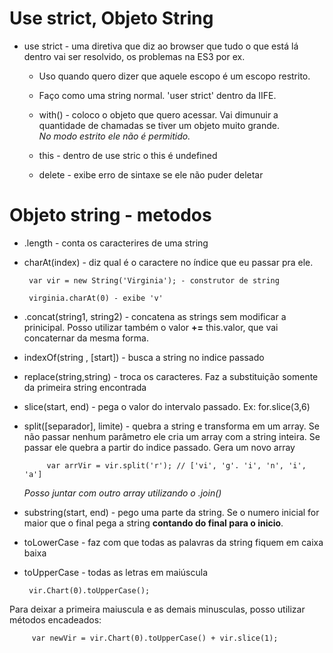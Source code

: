# Use strict, Objeto String

* use strict - uma diretiva que diz ao browser que tudo o que está lá dentro vai ser resolvido, os problemas na ES3 por ex.  
    * Uso quando quero dizer que aquele escopo é um escopo restrito.  
    * Faço como uma string normal. 'user strict' dentro da IIFE.

    * with() - coloco o objeto que quero acessar. Vai dimunuir a quantidade de chamadas se tiver um objeto muito grande.  
    _No modo estrito ele não é permitido._

    * this - dentro de use stric o this é undefined

    * delete - exibe erro de sintaxe se ele não puder deletar


# Objeto string - metodos


 * .length - conta os caracterires de uma string   
 * charAt(index) - diz qual é o caractere no índice que eu passar pra ele.
        
        var vir = new String('Virginia'); - construtor de string

        virginia.charAt(0) - exibe 'v'
 * .concat(string1, string2) - concatena as strings sem modificar a prinicipal. Posso utilizar também o valor **+=** this.valor, que vai concaternar da mesma forma.

 * indexOf(string , [start]) -  busca a string no indice passado 
 * replace(string,string) - troca os caracteres. Faz a substituição somente da primeira string encontrada
 * slice(start, end) - pega o valor do intervalo passado. Ex: for.slice(3,6)  

 * split([separador], limite) - quebra a string e transforma em um array. Se não passar nenhum parâmetro ele cria um array com a string inteira. Se passar ele quebra a partir do indice passado. Gera um novo array

            var arrVir = vir.split('r'); // ['vi', 'g'. 'i', 'n', 'i', 'a']
    
    _Posso juntar com outro array utilizando o .join()_

 * substring(start, end) - pego uma parte da string. Se o numero inicial for maior que o final pega a string **contando do final para o inicio**.

 * toLowerCase - faz com que todas as palavras da string fiquem em caixa baixa
 * toUpperCase - todas as letras em maiúscula
                
        vir.Chart(0).toUpperCase();


Para deixar a primeira maiuscula e as demais minusculas, posso utilizar métodos encadeados:


         var newVir = vir.Chart(0).toUpperCase() + vir.slice(1);
                


        
